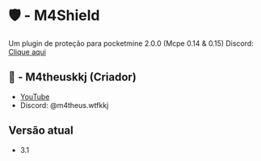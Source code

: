 # 🛡️ - M4Shield
Um plugin de proteção para pocketmine 2.0.0 (Mcpe 0.14 & 0.15)
Discord: [Clique aqui](https://discord.com/invite/RdnZxsnjXW)

## 🌌 - M4theuskkj (Criador)
- [YouTube](https://youtube.com/@m4theus.wtfkkj)
- Discord: @m4theus.wtfkkj

## Versão atual
- 3.1

